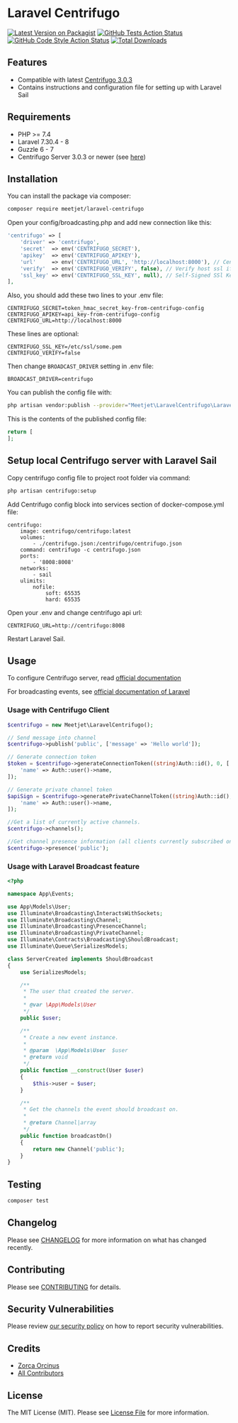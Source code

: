 # Laravel Centrifugo

[![Latest Version on Packagist](https://img.shields.io/packagist/v/meetjet/laravel-centrifugo.svg?style=flat-square)](https://packagist.org/packages/meetjet/laravel-centrifugo)
[![GitHub Tests Action Status](https://img.shields.io/github/workflow/status/meetjet/laravel-centrifugo/run-tests?label=tests)](https://github.com/meetjet/laravel-centrifugo/actions?query=workflow%3Arun-tests+branch%3Amain)
[![GitHub Code Style Action Status](https://img.shields.io/github/workflow/status/meetjet/laravel-centrifugo/Check%20&%20fix%20styling?label=code%20style)](https://github.com/meetjet/laravel-centrifugo/actions?query=workflow%3A"Check+%26+fix+styling"+branch%3Amain)
[![Total Downloads](https://img.shields.io/packagist/dt/meetjet/laravel-centrifugo.svg?style=flat-square)](https://packagist.org/packages/meetjet/laravel-centrifugo)

## Features
- Compatible with latest [Centrifugo 3.0.3](https://github.com/centrifugal/centrifugo/releases/tag/v3.0.3) 
- Contains instructions and configuration file for setting up with Laravel Sail

## Requirements
- PHP >= 7.4
- Laravel 7.30.4 - 8
- Guzzle 6 - 7
- Centrifugo Server 3.0.3 or newer (see [here](https://github.com/centrifugal/centrifugo))

## Installation

You can install the package via composer:
```bash
composer require meetjet/laravel-centrifugo
```

Open your config/broadcasting.php and add new connection like this:
```php
'centrifugo' => [
    'driver' => 'centrifugo',
    'secret'  => env('CENTRIFUGO_SECRET'),
    'apikey'  => env('CENTRIFUGO_APIKEY'),
    'url'     => env('CENTRIFUGO_URL', 'http://localhost:8000'), // Centrifugo server api url
    'verify'  => env('CENTRIFUGO_VERIFY', false), // Verify host ssl if centrifugo uses this
    'ssl_key' => env('CENTRIFUGO_SSL_KEY', null), // Self-Signed SSl Key for Host (require verify=true)
],
```

Also, you should add these two lines to your .env file:
```
CENTRIFUGO_SECRET=token_hmac_secret_key-from-centrifugo-config
CENTRIFUGO_APIKEY=api_key-from-centrifugo-config
CENTRIFUGO_URL=http://localhost:8000
```

These lines are optional:
```
CENTRIFUGO_SSL_KEY=/etc/ssl/some.pem
CENTRIFUGO_VERIFY=false
```

Then change `BROADCAST_DRIVER` setting in .env file:
```
BROADCAST_DRIVER=centrifugo
```

You can publish the config file with:
```bash
php artisan vendor:publish --provider="Meetjet\LaravelCentrifugo\LaravelCentrifugoServiceProvider" --tag="laravel-centrifugo-config"
```

This is the contents of the published config file:
```php
return [
];
```

## Setup local Centrifugo server with Laravel Sail
Copy centrifugo config file to project root folder via command:
```bash
php artisan centrifugo:setup
```

Add Centrifugo config block into services section of docker-compose.yml file:
```
centrifugo:
    image: centrifugo/centrifugo:latest
    volumes:
        - ./centrifugo.json:/centrifugo/centrifugo.json
    command: centrifugo -c centrifugo.json
    ports:
        - '8008:8008'
    networks:
        - sail
    ulimits:
        nofile:
            soft: 65535
            hard: 65535
```

Open your .env and change centrifugo api url:
```
CENTRIFUGO_URL=http://centrifugo:8008
```

Restart Laravel Sail.

## Usage

To configure Centrifugo server, read [official documentation](https://centrifugal.github.io/centrifugo/)

For broadcasting events, see [official documentation of Laravel](https://laravel.com/docs/8.x/broadcasting)

### Usage with Centrifugo Client
```php
$centrifugo = new Meetjet\LaravelCentrifugo();

// Send message into channel
$centrifugo->publish('public', ['message' => 'Hello world']);

// Generate connection token
$token = $centrifugo->generateConnectionToken((string)Auth::id(), 0, [
    'name' => Auth::user()->name,
]);

// Generate private channel token
$apiSign = $centrifugo->generatePrivateChannelToken((string)Auth::id(), 'channel', time() + 5 * 60, [
    'name' => Auth::user()->name,
]);

//Get a list of currently active channels.
$centrifugo->channels();

//Get channel presence information (all clients currently subscribed on this channel).
$centrifugo->presence('public');
```

### Usage with Laravel Broadcast feature
```php
<?php

namespace App\Events;

use App\Models\User;
use Illuminate\Broadcasting\InteractsWithSockets;
use Illuminate\Broadcasting\Channel;
use Illuminate\Broadcasting\PresenceChannel;
use Illuminate\Broadcasting\PrivateChannel;
use Illuminate\Contracts\Broadcasting\ShouldBroadcast;
use Illuminate\Queue\SerializesModels;

class ServerCreated implements ShouldBroadcast
{
    use SerializesModels;

    /**
     * The user that created the server.
     *
     * @var \App\Models\User
     */
    public $user;

    /**
     * Create a new event instance.
     *
     * @param  \App\Models\User  $user
     * @return void
     */
    public function __construct(User $user)
    {
        $this->user = $user;
    }

    /**
     * Get the channels the event should broadcast on.
     *
     * @return Channel|array
     */
    public function broadcastOn()
    {
        return new Channel('public');
    }
}
```

## Testing

```bash
composer test
```

## Changelog

Please see [CHANGELOG](CHANGELOG.md) for more information on what has changed recently.

## Contributing

Please see [CONTRIBUTING](.github/CONTRIBUTING.md) for details.

## Security Vulnerabilities

Please review [our security policy](../../security/policy) on how to report security vulnerabilities.

## Credits

- [Zorca Orcinus](https://github.com/zorca)
- [All Contributors](../../contributors)

## License

The MIT License (MIT). Please see [License File](LICENSE.md) for more information.
